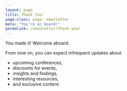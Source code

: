 ```yaml
---
layout: page
title: Thank You!
page-class: page--newsletter
meta: "You’re on board!"
permalink: /newsletter/thank-you/
---
```


You made it! Welcome aboard.

From now on, you can expect infrequent updates about

* upcoming conferences,
* discounts for events,
* insights and findings,
* interesting resources,
* and exclusive content.
